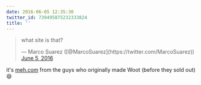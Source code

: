 ```yaml
---
date: 2016-06-05 12:35:30
twitter_id: 739495875232333824
title: ''
---
```


<blockquote class="twitter-tweet"><p lang="en" dir="ltr">what site is that?</p>&mdash; Marco Suarez ([@MarcoSuarez](https://twitter.com/MarcoSuarez)) <a href="https://twitter.com/MarcoSuarez/status/739487644648886273?ref_src=twsrc%5Etfw">June 5, 2016</a></blockquote>
<script async src="https://platform.twitter.com/widgets.js" charset="utf-8"></script>

it's [meh.com](http://meh.com/) from the guys who originally made Woot (before they sold out) 😄
